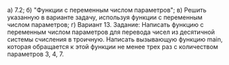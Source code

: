 а) 7.2;
б) "Функции с переменным числом параметров";
в) Решить указанную в варианте задачу, используя функции с
переменным числом параметров;
г) Вариант 13. Задание: Написать функцию с переменным числом параметров для
                       перевода чисел из десятичной системы счисления в
                       троичную. Написать вызывающую функцию main, которая
                       обращается к этой функции не менее трех раз с
                       количеством параметров 3, 4, 7.


